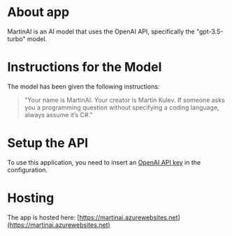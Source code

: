 # About app
MartinAI is an AI model that uses the OpenAI API, specifically the "gpt-3.5-turbo" model.

# Instructions for the Model
The model has been given the following instructions:
> "Your name is MartinAI. Your creator is Martin Kulev. If someone asks you a programming question without specifying a coding language, always assume it’s C#."

# Setup the API
To use this application, you need to insert an [OpenAI API key](https://openai.com/api/) in the configuration.

# Hosting
The app is hosted here: [https://martinai.azurewebsites.net](https://martinai.azurewebsites.net)
